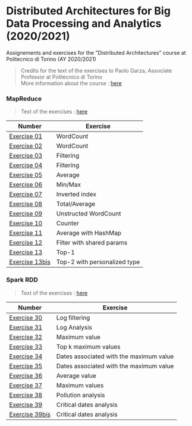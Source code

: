 # Distributed Architectures for Big Data Processing and Analytics (2020/2021) 
Assignements and exercises for the "Distributed Architectures" course at Politecnico di Torino (AY 2020/2021) 

> Credits for the text of the exercises to Paolo Garza, Associate Professor at Politecnico di Torino <br />
> More information about the course : [here](https://dbdmg.polito.it/wordpress/teaching/distributed-architectures-for-big-data-processing-and-analytics-2020-2021/)

### MapReduce
> Text of the exercises : [here](https://github.com/francescodisalvo05/polito-distributed-architectures/blob/main/Text/01_MapReduce_Exercises_BigData.pdf)

| Number  | Exercise |
| ------------- | ------------- |
| [Exercise 01](https://github.com/francescodisalvo05/polito-distributed-architectures/tree/main/MapReduce/ex_01)  | WordCount  |
| [Exercise 02](https://github.com/francescodisalvo05/polito-distributed-architectures/tree/main/MapReduce/ex_02)  | WordCount  |
| [Exercise 03](https://github.com/francescodisalvo05/polito-distributed-architectures/tree/main/MapReduce/ex_03)  | Filtering  |
| [Exercise 04](https://github.com/francescodisalvo05/polito-distributed-architectures/tree/main/MapReduce/ex_04)  | Filtering  |
| [Exercise 05](https://github.com/francescodisalvo05/polito-distributed-architectures/tree/main/MapReduce/ex_05)  | Average  |
| [Exercise 06](https://github.com/francescodisalvo05/polito-distributed-architectures/tree/main/MapReduce/ex_06)  | Min/Max  |
| [Exercise 07](https://github.com/francescodisalvo05/polito-distributed-architectures/tree/main/MapReduce/ex_07)  | Inverted index  |
| [Exercise 08](https://github.com/francescodisalvo05/polito-distributed-architectures/tree/main/MapReduce/ex_08)  | Total/Average  |
| [Exercise 09](https://github.com/francescodisalvo05/polito-distributed-architectures/tree/main/MapReduce/ex_09)  | Unstructed WordCount  |
| [Exercise 10](https://github.com/francescodisalvo05/polito-distributed-architectures/tree/main/MapReduce/ex_10)  | Counter  |
| [Exercise 11](https://github.com/francescodisalvo05/polito-distributed-architectures/tree/main/MapReduce/ex_11)  | Average with HashMap  |
| [Exercise 12](https://github.com/francescodisalvo05/polito-distributed-architectures/tree/main/MapReduce/ex_12)  | Filter with shared params |
| [Exercise 13](https://github.com/francescodisalvo05/polito-distributed-architectures/tree/main/MapReduce/ex_13)  | Top-1 |
| [Exercise 13bis](https://github.com/francescodisalvo05/polito-distributed-architectures/tree/main/MapReduce/ex_13bis)  | Top-2 with personalized type |

### Spark RDD
> Text of the exercises : [here](https://github.com/francescodisalvo05/polito-distributed-architectures/blob/main/Text/02_Spark_Exercises_BigDataNB.pdf)

| Number  | Exercise |
| ------------- | ------------- |
| [Exercise 30](https://github.com/francescodisalvo05/polito-distributed-architectures/blob/main/Spark/SparkRDD/ex_30.ipynb)  | Log filtering  |
| [Exercise 31](https://github.com/francescodisalvo05/polito-distributed-architectures/blob/main/Spark/SparkRDD/ex_31.ipynb)  | Log Analysis  |
| [Exercise 32](https://github.com/francescodisalvo05/polito-distributed-architectures/blob/main/Spark/SparkRDD/ex_32.ipynb)  | Maximum value  |
| [Exercise 33](https://github.com/francescodisalvo05/polito-distributed-architectures/blob/main/Spark/SparkRDD/ex_33.ipynb)  | Top k maximum values  |
| [Exercise 34](https://github.com/francescodisalvo05/polito-distributed-architectures/blob/main/Spark/SparkRDD/ex_34.ipynb)  | Dates associated with the maximum value |
| [Exercise 35](https://github.com/francescodisalvo05/polito-distributed-architectures/blob/main/Spark/SparkRDD/ex_35.ipynb)  | Dates associated with the maximum value   |
| [Exercise 36](https://github.com/francescodisalvo05/polito-distributed-architectures/blob/main/Spark/SparkRDD/ex_36.ipynb)  | Average value  |
| [Exercise 37](https://github.com/francescodisalvo05/polito-distributed-architectures/blob/main/Spark/SparkRDD/ex_37.ipynb)  | Maximum values  |
| [Exercise 38](https://github.com/francescodisalvo05/polito-distributed-architectures/blob/main/Spark/SparkRDD/ex_38.ipynb)  | Pollution analysis  |
| [Exercise 39](https://github.com/francescodisalvo05/polito-distributed-architectures/blob/main/Spark/SparkRDD/ex_39.ipynb)  | Critical dates analysis  |
| [Exercise 39bis](https://github.com/francescodisalvo05/polito-distributed-architectures/blob/main/Spark/SparkRDD/ex_39bis.ipynb)  | Critical dates analysis  |

